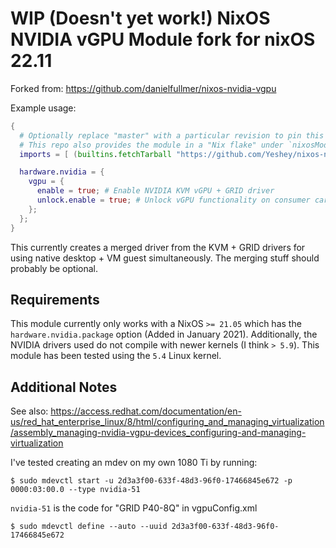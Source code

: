 # WIP (Doesn't yet work!) NixOS NVIDIA vGPU Module fork for nixOS 22.11

Forked from: https://github.com/danielfullmer/nixos-nvidia-vgpu

Example usage:
```nix
{
  # Optionally replace "master" with a particular revision to pin this dependency.
  # This repo also provides the module in a "Nix flake" under `nixosModules.nvidia-vgpu` output
  imports = [ (builtins.fetchTarball "https://github.com/Yeshey/nixos-nvidia-vgpu/archive/master.tar.gz") ];

  hardware.nvidia = {
    vgpu = {
      enable = true; # Enable NVIDIA KVM vGPU + GRID driver
      unlock.enable = true; # Unlock vGPU functionality on consumer cards using DualCoder/vgpu_unlock project.
    };
  };
}
```
This currently creates a merged driver from the KVM + GRID drivers for using native desktop + VM guest simultaneously.
The merging stuff should probably be optional.

## Requirements
This module currently only works with a NixOS `>= 21.05` which has the `hardware.nvidia.package` option (Added in January 2021).
Additionally, the NVIDIA drivers used do not compile with newer kernels (I think `> 5.9`).
This module has been tested using the `5.4` Linux kernel.

## Additional Notes
See also: https://access.redhat.com/documentation/en-us/red_hat_enterprise_linux/8/html/configuring_and_managing_virtualization/assembly_managing-nvidia-vgpu-devices_configuring-and-managing-virtualization

I've tested creating an mdev on my own 1080 Ti by running:
```shell
$ sudo mdevctl start -u 2d3a3f00-633f-48d3-96f0-17466845e672 -p 0000:03:00.0 --type nvidia-51
```
`nvidia-51` is the code for "GRID P40-8Q" in vgpuConfig.xml
```shell
$ sudo mdevctl define --auto --uuid 2d3a3f00-633f-48d3-96f0-17466845e672
